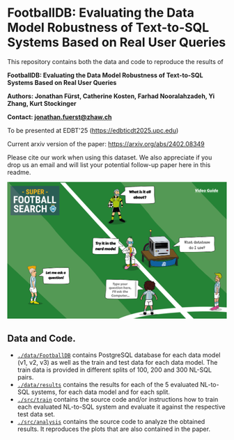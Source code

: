 # FootballDB: Evaluating the Data Model Robustness of Text-to-SQL Systems Based on Real User Queries

This repository contains both the data and code to reproduce the results of

**FootballDB: Evaluating the Data Model Robustness of Text-to-SQL Systems Based on Real User Queries**

**Authors: Jonathan Fürst, Catherine Kosten, Farhad Nooralahzadeh, Yi Zhang, Kurt Stockinger**

**Contact: jonathan.fuerst@zhaw.ch**

To be presented at EDBT'25 (https://edbticdt2025.upc.edu)

Current arxiv version of the paper: https://arxiv.org/abs/2402.08349

Please cite our work when using this dataset. We also appreciate if you drop us an email and will list your potential follow-up paper here in this readme.

![plot](./deployment.png)

## Data and Code.

- [`./data/FootballDB`](./data/FootballDB) contains PostgreSQL database for each data model (v1, v2, v3) as well as the train and test data for each data model. The train data is provided in different splits of 100, 200 and 300 NL-SQL pairs.
- [`./data/results`](./data/results) contains the results for each of the 5 evaluated NL-to-SQL systems, for each data model and for each split.
- [`./src/train`](.src/train) contains the source code and/or instructions how to train each evaluated NL-to-SQL system and evaluate it against the respective test data set.
- [`./src/analysis`](./src/analysis) contains the source code to analyze the obtained results. It reproduces the plots that are also contained in the paper.
